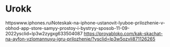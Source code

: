 # Urokk
httpswww.iphones.ruiNoteskak-na-iphone-ustanovit-lyuboe-prilozhenie-v-obhod-app-store-samyy-prostoy-i-bystryy-sposob-11-09-2022ysclid=lp3w2zygxg633504087
https://proyabloko.com/kak-skachat-na-ayfon-vzlomannuyu-igru-prilozhenie/?ysclid=lp3w5ozvli871126265
